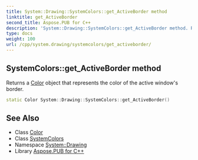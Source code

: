 ```yaml
---
title: System::Drawing::SystemColors::get_ActiveBorder method
linktitle: get_ActiveBorder
second_title: Aspose.PUB for C++
description: 'System::Drawing::SystemColors::get_ActiveBorder method. Returns a Color object that represents the color of the active window''s border in C++.'
type: docs
weight: 100
url: /cpp/system.drawing/systemcolors/get_activeborder/
---
```

## SystemColors::get_ActiveBorder method


Returns a [Color](../../color/) object that represents the color of the active window's border.

```cpp
static Color System::Drawing::SystemColors::get_ActiveBorder()
```

## See Also

* Class [Color](../../color/)
* Class [SystemColors](../)
* Namespace [System::Drawing](../../)
* Library [Aspose.PUB for C++](../../../)
